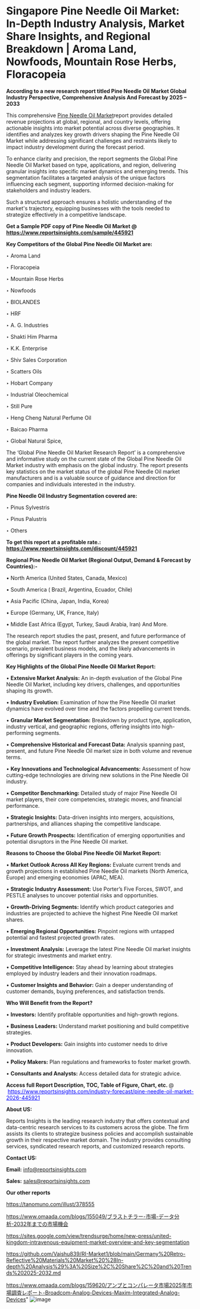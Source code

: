 # Singapore Pine Needle Oil Market: In-Depth Industry Analysis, Market Share Insights, and Regional Breakdown | Aroma Land, Nowfoods, Mountain Rose Herbs, Floracopeia

<strong>According to a new research report titled Pine Needle Oil Market Global Industry Perspective, Comprehensive Analysis And Forecast by 2025 – 2033</strong>

This comprehensive <a href=https://www.reportsinsights.com/sample/445921>Pine Needle Oil Market</a>report provides detailed revenue projections at global, regional, and country levels, offering actionable insights into market potential across diverse geographies. It identifies and analyzes key growth drivers shaping the Pine Needle Oil Market while addressing significant challenges and restraints likely to impact industry development during the forecast period.

To enhance clarity and precision, the report segments the Global Pine Needle Oil Market based on type, applications, and region, delivering granular insights into specific market dynamics and emerging trends. This segmentation facilitates a targeted analysis of the unique factors influencing each segment, supporting informed decision-making for stakeholders and industry leaders.

Such a structured approach ensures a holistic understanding of the market's trajectory, equipping businesses with the tools needed to strategize effectively in a competitive landscape.

<strong>Get a Sample PDF copy of Pine Needle Oil Market </strong><strong>@<a href=https://www.reportsinsights.com/sample/445921 style=color:#0000ff;> https://www.reportsinsights.com/sample/445921</a></strong></font>

<strong>Key Competitors of the Global Pine Needle Oil Market are:</strong>

‣ Aroma Land

‣ Floracopeia

‣ Mountain Rose Herbs

‣ Nowfoods

‣ BIOLANDES

‣ HRF

‣ A. G. Industries

‣ Shakti Him Pharma

‣ K.K. Enterprise

‣ Shiv Sales Corporation

‣ Scatters Oils

‣ Hobart Company

‣ Industrial Oleochemical

‣ Still Pure

‣ Heng Cheng Natural Perfume Oil

‣ Baicao Pharma

‣ Global Natural Spice,

The ‘Global Pine Needle Oil Market Research Report’ is a comprehensive and informative study on the current state of the Global Pine Needle Oil Market industry with emphasis on the global industry. The report presents key statistics on the market status of the global Pine Needle Oil market manufacturers and is a valuable source of guidance and direction for companies and individuals interested in the industry.

<strong>Pine Needle Oil Industry Segmentation covered are:</strong>

‣ Pinus Sylvestris

‣ Pinus Palustris

‣ Others

<strong>To get this report at a profitable rate.: <a href=https://www.reportsinsights.com/discount/445921 style=color:#0000ff;>https://www.reportsinsights.com/discount/445921</a></strong></font>

<strong>Regional Pine Needle Oil Market (Regional Output, Demand &amp; Forecast by Countries):-</strong>

• North America (United States, Canada, Mexico)

• South America ( Brazil, Argentina, Ecuador, Chile)

• Asia Pacific (China, Japan, India, Korea)

• Europe (Germany, UK, France, Italy)

• Middle East Africa (Egypt, Turkey, Saudi Arabia, Iran) And More.

The research report studies the past, present, and future performance of the global market. The report further analyzes the present competitive scenario, prevalent business models, and the likely advancements in offerings by significant players in the coming years.

<strong>Key Highlights of the Global Pine Needle Oil Market Report:</strong>

• <strong>Extensive Market Analysis:</strong> An in-depth evaluation of the Global Pine Needle Oil Market, including key drivers, challenges, and opportunities shaping its growth.

• <strong>Industry Evolution:</strong> Examination of how the Pine Needle Oil market dynamics have evolved over time and the factors propelling current trends.

• <strong>Granular Market Segmentation:</strong> Breakdown by product type, application, industry vertical, and geographic regions, offering insights into high-performing segments.

• <strong>Comprehensive Historical and Forecast Data:</strong> Analysis spanning past, present, and future Pine Needle Oil market size in both volume and revenue terms.

• <strong>Key Innovations and Technological Advancements:</strong> Assessment of how cutting-edge technologies are driving new solutions in the Pine Needle Oil industry.

• <strong>Competitor Benchmarking:</strong> Detailed study of major Pine Needle Oil market players, their core competencies, strategic moves, and financial performance.

• <strong>Strategic Insights:</strong> Data-driven insights into mergers, acquisitions, partnerships, and alliances shaping the competitive landscape.

• <strong>Future Growth Prospects:</strong> Identification of emerging opportunities and potential disruptors in the Pine Needle Oil market.

<strong>Reasons to Choose the Global Pine Needle Oil Market Report:</strong>

• <strong>Market Outlook Across All Key Regions:</strong> Evaluate current trends and growth projections in established Pine Needle Oil markets (North America, Europe) and emerging economies (APAC, MEA).

• <strong>Strategic Industry Assessment:</strong> Use Porter’s Five Forces, SWOT, and PESTLE analyses to uncover potential risks and opportunities.

• <strong>Growth-Driving Segments:</strong> Identify which product categories and industries are projected to achieve the highest Pine Needle Oil market shares.

• <strong>Emerging Regional Opportunities:</strong> Pinpoint regions with untapped potential and fastest projected growth rates.

• <strong>Investment Analysis:</strong> Leverage the latest Pine Needle Oil market insights for strategic investments and market entry.

• <strong>Competitive Intelligence:</strong> Stay ahead by learning about strategies employed by industry leaders and their innovation roadmaps.

• <strong>Customer Insights and Behavior:</strong> Gain a deeper understanding of customer demands, buying preferences, and satisfaction trends.

<strong>Who Will Benefit from the Report?</strong>

• <strong>Investors:</strong> Identify profitable opportunities and high-growth regions.

• <strong>Business Leaders:</strong> Understand market positioning and build competitive strategies.

• <strong>Product Developers:</strong> Gain insights into customer needs to drive innovation.

• <strong>Policy Makers:</strong> Plan regulations and frameworks to foster market growth.

• <strong>Consultants and Analysts:</strong> Access detailed data for strategic advice.
</ul>
<strong>Access full Report Description, TOC, Table of Figure, Chart, etc. </strong>@  <a href=https://www.reportsinsights.com/industry-forecast/pine-needle-oil-market-2026-445921 style=color:#0000ff;>https://www.reportsinsights.com/industry-forecast/pine-needle-oil-market-2026-445921</a></font>

<strong><strong>About US</strong>:</strong>

Reports Insights is the leading research industry that offers contextual and data-centric research services to its customers across the globe. The firm assists its clients to strategize business policies and accomplish sustainable growth in their respective market domain. The industry provides consulting services, syndicated research reports, and customized research reports.

<strong>Contact US:</strong>

<p class=""""><b>Email:</b> <a href=mailto:info@reportsinsights.com>info@reportsinsights.com</a></p>
<p class=""""><b>Sales:</b> <a href=mailto:sales@reportsinsights.com>sales@reportsinsights.com</a></p>

<strong>Our other reports</strong>

<a href=https://tanomuno.com/illust/378555>https://tanomuno.com/illust/378555</a>

<a href=https://www.omaada.com/blogs/155049/ブラストチラー-市場-データ分析-2032年までの市場機会>https://www.omaada.com/blogs/155049/ブラストチラー-市場-データ分析-2032年までの市場機会</a>

<a href=https://sites.google.com/view/trendsurge/home/new-press/united-kingdom-intravenous-equipment-market-overview-and-key-segmentation>https://sites.google.com/view/trendsurge/home/new-press/united-kingdom-intravenous-equipment-market-overview-and-key-segmentation</a>

<a href=https://github.com/Vaishu839/RI-Market1/blob/main/Germany%20Retro-Reflective%20Materials%20Market%20%28In-depth%20Analysis%29%3A%20Size%2C%20Share%2C%20and%20Trends%202025-2032.md>https://github.com/Vaishu839/RI-Market1/blob/main/Germany%20Retro-Reflective%20Materials%20Market%20%28In-depth%20Analysis%29%3A%20Size%2C%20Share%2C%20and%20Trends%202025-2032.md</a>

<a href=https://www.omaada.com/blogs/159620/アンプとコンパレータ市場2025年市場調査レポート-Broadcom-Analog-Devices-Maxim-Integrated-Analog-Devices>https://www.omaada.com/blogs/159620/アンプとコンパレータ市場2025年市場調査レポート-Broadcom-Analog-Devices-Maxim-Integrated-Analog-Devices</a>"
![image](https://github.com/user-attachments/assets/c7007ef8-e18b-4a55-a79c-b6405d3b0a10)
